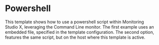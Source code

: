 <strong>Powershell</strong>
====================================================
This template shows how to use a powershell script within Monitoring Studio X, leveraging the Command Line monitor. The first example uses an embedded file, specified in the template configuration. The second option, features the same script, but on the host where this template is active.
